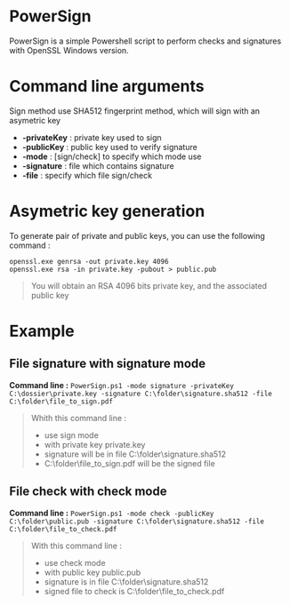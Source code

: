 # PowerSign


PowerSign is a simple Powershell script to perform checks and signatures with OpenSSL Windows version. 

# Command line arguments

Sign method use SHA512 fingerprint method, which will sign with an asymetric key  
    
- **-privateKey** : private key used to sign  
- **-publicKey**  : public key used to verify signature  
- **-mode**       : [sign/check] to specify which mode use  
- **-signature**  : file which contains signature  
- **-file**       : specify which file sign/check  

# Asymetric key generation

To generate pair of private and public keys, you can use the following command : 
```
openssl.exe genrsa -out private.key 4096
openssl.exe rsa -in private.key -pubout > public.pub
```

>You will obtain an RSA 4096 bits private key, and the associated public key

# Example

## File signature with signature mode

**Command line :** `PowerSign.ps1 -mode signature -privateKey C:\dossier\private.key -signature C:\folder\signature.sha512 -file C:\folder\file_to_sign.pdf`

>Whith this command line :   
>- use sign mode  
>- with private key private.key  
>- signature will be in file C:\folder\signature.sha512  
>- C:\folder\file_to_sign.pdf will be the signed file  

## File check with check mode

**Command line :** `PowerSign.ps1 -mode check -publicKey C:\folder\public.pub -signature C:\folder\signature.sha512 -file C:\folder\file_to_check.pdf`

>With this command line : 
>- use check mode
>- with public key public.pub
>- signature is in file C:\folder\signature.sha512
>- signed file to check is C:\folder\file_to_check.pdf
